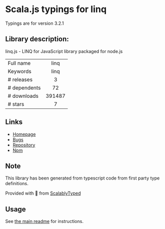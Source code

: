 
# Scala.js typings for linq

Typings are for version 3.2.1

## Library description:
linq.js - LINQ for JavaScript library packaged for node.js

|                    |                 |
| ------------------ | :-------------: |
| Full name          | linq |
| Keywords           | linq |
| # releases         | 3 |
| # dependents       | 72 |
| # downloads        | 391487 |
| # stars            | 7 |

## Links
- [Homepage](https://github.com/mihaifm/linq)
- [Bugs](https://github.com/mihaifm/linq/issues)
- [Repository](https://github.com/mihaifm/linq)
- [Npm](https://www.npmjs.com/package/linq)
    


## Note
This library has been generated from typescript code from first party type definitions.

Provided with :purple_heart: from [ScalablyTyped](https://github.com/oyvindberg/ScalablyTyped)

## Usage
See [the main readme](../../readme.md) for instructions.



